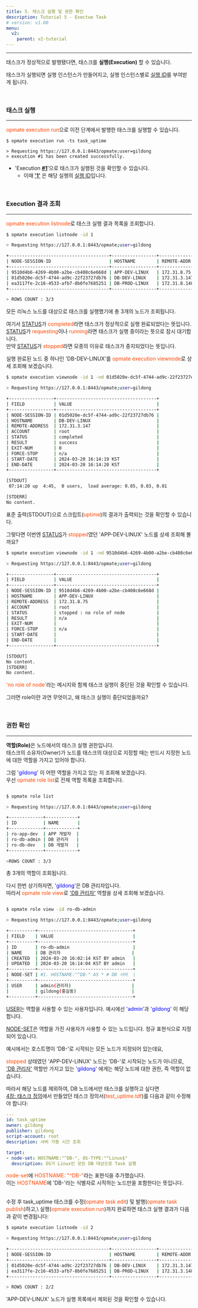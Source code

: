 ```yaml
---
title: 5. 태스크 실행 및 권한 확인
description: Tutorial 5 - Exectue Task
# version: v1.00
menu:
  v2:
    parent: v2-tutorial
---
```


- - -

태스크가 정상적으로 발행됐다면, 태스크를 **실행(Execution)** 할 수 있습니다.

태스크가 실행되면 실행 인스턴스가 만들어지고, 실행 인스턴스별로 <u>실행 ID</u>를 부여받게 됩니다.

<br>

### 태스크 실행
- - -

<span><inline style="color:#ff4500">opmate execution run</inline>으로 이전 단계에서 발행한 태스크를 실행할 수 있습니다.</span>

```
$ opmate execution run -ts task_uptime

> Requesting https://127.0.0.1:8443/opmate;user=gildong
> execution #1 has been created successfully.
```

- 'Execution <u><b>#1</b></u>'으로 태스크가 실행된 것을 확인할 수 있습니다. 
    - 이때 <b><u>'1'</u></b> 은 해당 실행의 <u>실행 ID</u>입니다.

<br>

### Execution 결과 조회
- - -

<span><inline style="color:#ff4500">opmate execution listnode</inline>로 태스크 실행 결과 목록을 조회합니다.</span>

```bash
$ opmate execution listnode -id 1

> Requesting https://127.0.0.1:8443/opmate;user=gildong

+--------------------------------------+-----------------+---------------+-----------+---------+
| NODE-SESSION-ID                      | HOSTNAME        | REMOTE-ADDR   | STATUS    | RESULT  |
+--------------------------------------+-----------------+---------------+-----------+---------+
| 9510d4b6-4269-4b00-a2be-cb408c6e668d | APP-DEV-LINUX   | 172.31.8.75   | stopped   | n/a     |
| 01d5020e-dc5f-4744-ad9c-22f23727db76 | DB-DEV-LINUX    | 172.31.3.147  | completed | success |
| ea3117fe-2c16-4533-afb7-8b0fe7685251 | DB-PROD-LINUX   | 172.31.8.148  | completed | success |
+--------------------------------------+-----------------+---------------+-----------+---------+

> ROWS COUNT : 3/3

```

모든 리눅스 노드를 대상으로 태스크를 실행했기에 총 3개의 노드가 조회됩니다.

여기서 <u>STATUS</u>가 <inline style="color:#ff4500">completed</inline>라면 태스크가 정상적으로 실행 완료되었다는 뜻입니다.\
<span><u>STATUS</u>가 <inline style="color:#ff4500">requesting</inline>이나 <inline style="color:#ff4500">running</inline>라면 태스크가 실행 중이라는 뜻으로 잠시 대기합니다.</span>\
<span>만약 <u>STATUS</u>가 <inline style="color:#ff4500">stopped</inline>라면 모종의 이유로 태스크가 중지되었다는 뜻입니다.</span>


<span>실행 완료된 노드 중 하나인 'DB-DEV-LINUX'를 <inline style="color:#ff4500">opmate execution viewnode</inline>로 상세 조회해 보겠습니다.</span>

```bash
$ opmate execution viewnode -id 1 -nd 01d5020e-dc5f-4744-ad9c-22f23727db76

> Requesting https://127.0.0.1:8443/opmate;user=gildong

+-----------------+--------------------------------------+
| FIELD           | VALUE                                |
+-----------------+--------------------------------------+
| NODE-SESSION-ID | 01d5020e-dc5f-4744-ad9c-22f23727db76 |
| HOSTNAME        | DB-DEV-LINUX                         |
| REMOTE-ADDRESS  | 172.31.3.147                         |
| ACCOUNT         | root                                 |
| STATUS          | completed                            |
| RESULT          | success                              |
| EXIT-NUM        | 0                                    |
| FORCE-STOP      | n/a                                  |
| START-DATE      | 2024-03-20 16:14:19 KST              |
| END-DATE        | 2024-03-20 16:14:20 KST              |
+-----------------+--------------------------------------+

[STDOUT]
 07:14:20 up  4:45,  0 users,  load average: 0.05, 0.03, 0.01

[STDERR]
No content.

```

표준 출력(STDOUT)으로 스크립트(<inline style="color:#ff4500">uptime</inline>)의 결과가 출력되는 것을 확인할 수 있습니다.

그렇다면 이번엔 <u>STATUS</u>가 <inline style="color:#ff4500">stopped</inline>였던 'APP-DEV-LINUX' 노드를 상세 조회해 볼까요?


```bash
$ opmate execution viewnode -id 1 -nd 9510d4b6-4269-4b00-a2be-cb408c6e668d

> Requesting https://127.0.0.1:8443/opmate;user=gildong

+-----------------+--------------------------------------+
| FIELD           | VALUE                                |
+-----------------+--------------------------------------+
| NODE-SESSION-ID | 9510d4b6-4269-4b00-a2be-cb408c6e668d |
| HOSTNAME        | APP-DEV-LINUX                        |
| REMOTE-ADDRESS  | 172.31.8.75                          |
| ACCOUNT         | root                                 |
| STATUS          | stopped : no role of node            |
| RESULT          | n/a                                  |
| EXIT-NUM        |                                      |
| FORCE-STOP      | n/a                                  |
| START-DATE      |                                      |
| END-DATE        |                                      |
+-----------------+--------------------------------------+

[STDOUT]
No content.
[STDERR]
No content.

```

<span><inline style="color:#ff4500">'no role of node'</inline>라는 메시지와 함께 태스크 실행이 중단된 것을 확인할 수 있습니다.</span>

그러면 role이란 과연 무엇이고, 왜 태스크 실행이 중단되었을까요?

<br>

### 권한 확인
- - -

<b>역할(Role)</b>은 노드에서의 태스크 실행 권한입니다.\
태스크의 소유자(Owner)가 노드를 태스크의 대상으로 지정할 때는 반드시 지정한 노드에 대한 역할을 가지고 있어야 합니다.

그럼 <span style="color:#0000FF">'gildong'</span> 이 어떤 역할을 가지고 있는 지 조회해 보겠습니다.\
<span>우선 <inline style="color:#ff4500">opmate role list</inline>로 전체 역할 목록을 조회합니다.</span>

```bash

$ opmate role list

> Requesting https://127.0.0.1:8443/opmate;user=gildong

+-------------+------------+
| ID          | NAME       |
+-------------+------------+
| ro-app-dev  | APP 개발자  |
| ro-db-admin | DB 관리자   |
| ro-db-dev   | DB 개발자   |
+-------------+------------+

>ROWS COUNT : 3/3

```

총 3개의 역할이 조회됩니다.

다시 한번 상기하자면, <span style="color:#0000FF">'gildong'</span>은 DB 관리자입니다.\
따라서 <inline style="color:#ff4500">opmate role view</inline>로 <u>'DB 관리자'</u> 역할을 상세 조회해 보겠습니다.

```bash

$ opmate role view -id ro-db-admin

> Requesting https://127.0.0.1:8443/opmate;user=gildong

+----------+------------------------------------+
| FIELD    | VALUE                              |
+----------+------------------------------------+
| ID       | ro-db-admin                        |
| NAME     | DB 관리자                           |
| CREATED  | 2024-03-20 16:02:14 KST BY admin   |
| UPDATED  | 2024-03-20 16:14:04 KST BY admin   |
+----------+------------------------------------+
| NODE-SET | #1. HOSTNAME:"^DB-" AS * # DB 서버  |
+----------+------------------------------------+
| USER     | admin(관리자)                       |
|          | gildong(홍길동)                     |
+----------+------------------------------------+

```

<u>USER</u>는 역할을 사용할 수 있는 사용자입니다. 예시에선 <span style="color:#0000FF">'admin'</span>과 <span style="color:#0000FF">'gildong'</span> 이 해당합니다.

<u>NODE-SET</u>은 역할을 가진 사용자가 사용할 수 있는 노드입니다. 정규 표현식으로 지정되어 있습니다.

예시에서는 호스트명이 'DB-'로 시작되는 모든 노드가 지정되어 있는데요,

<span><inline style="color:#ff4500">stopped</inline> 상태였던 'APP-DEV-LINUX' 노드는 'DB-'로 시작되는 노드가 아니므로,</span>\
<u>'DB 관리자'</u> 역할만 가지고 있는 <span style="color:#0000FF">'gildong'</span> 에게는 해당 노드에 대한 권한, 즉 역할이 없습니다.

따라서 해당 노드를 제외하여, DB 노드에서만 태스크를 실행하고 싶다면\
[4장: 태스크 정의](Tutorial4.md)에서 만들었던 태스크 정의서(<inline style="color:#ff4500">test_uptime.tdf</inline>)를 다음과 같이 수정해야 합니다:

```yaml
---
id: task_uptime
owner: gildong
publisher: gildong
script-account: root
description: 서버 가동 시간 조회

target:
- node-set: HOSTNAME:"^DB-", OS-TYPE:"^Linux$"
  description: OS가 Linux인 모든 DB 대상으로 Task 실행

```

<span><inline style="color:#ff4500">node-set</inline>에 <inline style="color:#ff4500">HOSTNAME: "^DB-"</inline>라는 표현식을 추가했습니다.<span><br>
<span>이는 <inline style="color:#ff4500">HOSTNAME</inline>에 'DB-'라는 식별자로 시작하는 노드만을 포함한다는 뜻입니다.</span><br>

<br>
수정 후 task_uptime 태스크를 수정(<inline style="color:#ff4500">opmate task edit</inline>) 및 발행(<inline style="color:#ff4500">opmate task publish</inline>)하고,\
실행(<inline style="color:#ff4500">opmate execution run</inline>)까지 완료하면 태스크 실행 결과가 다음과 같이 변경됩니다:


```bash
$ opmate execution listnode -id 2

> Requesting https://127.0.0.1:8443/opmate;user=gildong

+--------------------------------------+-----------------+---------------+-----------+---------+
| NODE-SESSION-ID                      | HOSTNAME        | REMOTE-ADDR   | STATUS    | RESULT  |
+--------------------------------------+-----------------+---------------+-----------+---------+
| 01d5020e-dc5f-4744-ad9c-22f23727db76 | DB-DEV-LINUX    | 172.31.3.147  | completed | success |
| ea3117fe-2c16-4533-afb7-8b0fe7685251 | DB-PROD-LINUX   | 172.31.3.148  | completed | success |
+--------------------------------------+-----------------+---------------+-----------+---------+

> ROWS COUNT : 2/2

```

'APP-DEV-LINUX' 노드가 실행 목록에서 제외된 것을 확인할 수 있습니다.

<br>